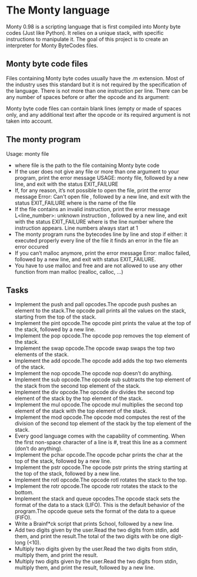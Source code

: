 # The Monty language

Monty 0.98 is a scripting language that is first compiled into Monty byte codes (Just like Python). It relies on a unique stack, with specific instructions to manipulate it. The goal of this project is to create an interpreter for Monty ByteCodes files.

## Monty byte code files

Files containing Monty byte codes usually have the .m extension. Most of the industry uses this standard but it is not required by the specification of the language. There is not more than one instruction per line. There can be any number of spaces before or after the opcode and its argument:

Monty byte code files can contain blank lines (empty or made of spaces only, and any additional text after the opcode or its required argument is not taken into account.

## The monty program

Usage: monty file

- where file is the path to the file containing Monty byte code
- If the user does not give any file or more than one argument to your program, print the error message USAGE: monty file, followed by a new line, and exit with the status EXIT_FAILURE
- If, for any reason, it’s not possible to open the file, print the error message Error: Can't open file <file>, followed by a new line, and exit with the status EXIT_FAILURE
  where <file> is the name of the file
- If the file contains an invalid instruction, print the error message L<line_number>: unknown instruction <opcode>, followed by a new line, and exit with the status EXIT_FAILURE
  where is the line number where the instruction appears.
  Line numbers always start at 1
- The monty program runs the bytecodes line by line and stop if either:
  it executed properly every line of the file
  it finds an error in the file
  an error occured
- If you can’t malloc anymore, print the error message Error: malloc failed, followed by a new line, and exit with status EXIT_FAILURE.
- You have to use malloc and free and are not allowed to use any other function from man malloc (realloc, calloc, …)

## Tasks

- Implement the push and pall opcodes.The opcode push pushes an element to the stack.The opcode pall prints all the values on the stack, starting from the top of the stack.
- Implement the pint opcode.The opcode pint prints the value at the top of the stack, followed by a new line.
- Implement the pop opcode.The opcode pop removes the top element of the stack.
- Implement the swap opcode.The opcode swap swaps the top two elements of the stack.
- Implement the add opcode.The opcode add adds the top two elements of the stack.
- Implement the nop opcode.The opcode nop doesn’t do anything.
- Implement the sub opcode.The opcode sub subtracts the top element of the stack from the second top element of the stack.
- Implement the div opcode.The opcode div divides the second top element of the stack by the top element of the stack.
- Implement the mul opcode.The opcode mul multiplies the second top element of the stack with the top element of the stack.
- Implement the mod opcode.The opcode mod computes the rest of the division of the second top element of the stack by the top element of the stack.
- Every good language comes with the capability of commenting. When the first non-space character of a line is #, treat this line as a comment (don’t do anything).
- Implement the pchar opcode.The opcode pchar prints the char at the top of the stack, followed by a new line.
- Implement the pstr opcode.The opcode pstr prints the string starting at the top of the stack, followed by a new line.
- Implement the rotl opcode.The opcode rotl rotates the stack to the top.
- Implement the rotr opcode.The opcode rotr rotates the stack to the bottom.
- Implement the stack and queue opcodes.The opcode stack sets the format of the data to a stack (LIFO). This is the default behavior of the program.The opcode queue sets the format of the data to a queue (FIFO).
- Write a Brainf\*ck script that prints School, followed by a new line.
- Add two digits given by the user.Read the two digits from stdin, add them, and print the result.The total of the two digits with be one digit-long (<10).
- Multiply two digits given by the user.Read the two digits from stdin, multiply them, and print the result.
- Multiply two digits given by the user.Read the two digits from stdin, multiply them, and print the result, followed by a new line.
